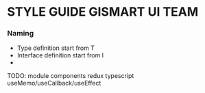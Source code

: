 # STYLE GUIDE GISMART UI TEAM

### Naming

* Type definition start from T  
* Interface definition start from I  
* 

TODO:
module
components
redux
typescript
useMemo/useCallback/useEffect
